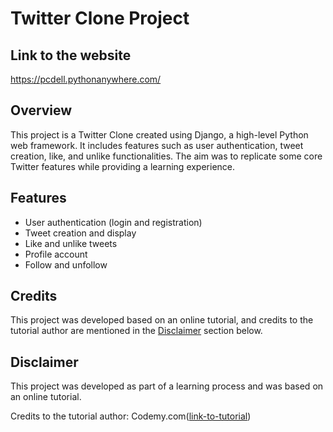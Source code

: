# Twitter Clone Project

## Link to the website 
https://pcdell.pythonanywhere.com/

## Overview

This project is a Twitter Clone created using Django, a high-level Python web framework. It includes features such as user authentication, tweet creation, like, and unlike functionalities. The aim was to replicate some core Twitter features while providing a learning experience.

## Features

- User authentication (login and registration)
- Tweet creation and display
- Like and unlike tweets
- Profile account
- Follow and unfollow


## Credits

This project was developed based on an online tutorial, and credits to the tutorial author are mentioned in the [Disclaimer](#disclaimer) section below.

## Disclaimer

This project was developed as part of a learning process and was based on an online tutorial.

Credits to the tutorial author: Codemy.com([link-to-tutorial](https://www.youtube.com/playlist?list=PLCC34OHNcOtoQCR6K4RgBWNi3-7yGgg7b))
